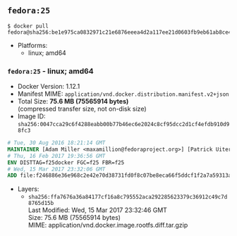 ## `fedora:25`

```console
$ docker pull fedora@sha256:be1e975ca0832971c21e6876eeea4d2a117ee21d0603fb9eb61ab8ce4ac0e34e
```

-	Platforms:
	-	linux; amd64

### `fedora:25` - linux; amd64

-	Docker Version: 1.12.1
-	Manifest MIME: `application/vnd.docker.distribution.manifest.v2+json`
-	Total Size: **75.6 MB (75565914 bytes)**  
	(compressed transfer size, not on-disk size)
-	Image ID: `sha256:0047cca29c6f4288eabb00b77b46ec6e2024c8cf95dcc2d1cf4efdb910d98fc3`

```dockerfile
# Tue, 30 Aug 2016 18:21:14 GMT
MAINTAINER [Adam Miller <maxamillion@fedoraproject.org>] [Patrick Uiterwijk <patrick@puiterwijk.org>]
# Thu, 16 Feb 2017 19:36:56 GMT
ENV DISTTAG=f25docker FGC=f25 FBR=f25
# Wed, 15 Mar 2017 23:32:06 GMT
ADD file:f246886e36e968c2e42e70d38731fd0f8c07be8eca66f5ddcf1f2a7a59313a29 in / 
```

-	Layers:
	-	`sha256:ffa7676a36a84177cf16a8c795552aca292285623379c36912c49c7d8765d15b`  
		Last Modified: Wed, 15 Mar 2017 23:32:46 GMT  
		Size: 75.6 MB (75565914 bytes)  
		MIME: application/vnd.docker.image.rootfs.diff.tar.gzip
